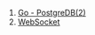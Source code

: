 1. [Go - PostgreDB(2)](https://github.com/ckdqja135/Typescript-restful-starter/blob/master/mdfile/2020-10-09/Go%20-%20PostgreDB(2).md)
2. [WebSocket](https://github.com/ckdqja135/Typescript-restful-starter/blob/master/mdfile/2020-10-09/Go%20-%20Websocket.md)
